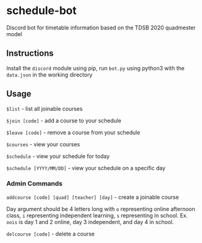 # schedule-bot
Discord bot for timetable information based on the TDSB 2020 quadmester model

## Instructions
Install the `discord` module using pip, run `bot.py` using python3 with the `data.json` in the working directory

## Usage
`$list` - list all joinable courses

`$join [code]` - add a course to your schedule

`$leave [code]` - remove a course from your schedule

`$courses` - view your courses

`$schedule` - view your schedule for today

`$schedule [YYYY/MM/DD]` - view your schedule on a specific day

### Admin Commands
`addcourse [code] [quad] [teacher] [day]` - create a joinable course

Day argument should be 4 letters long with `o` representing online afternoon class, `i` representing independent learning, `s` representing in school. Ex. `oois` is day 1 and 2 online, day 3 independent, and day 4 in school.

`delcourse [code]` - delete a course